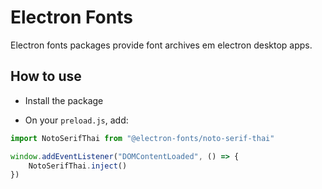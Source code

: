 # Electron Fonts

Electron fonts packages provide font archives em electron desktop apps.

## How to use

* Install the package

* On your `preload.js`, add:

```ts
import NotoSerifThai from "@electron-fonts/noto-serif-thai"

window.addEventListener("DOMContentLoaded", () => {
    NotoSerifThai.inject()
})
```